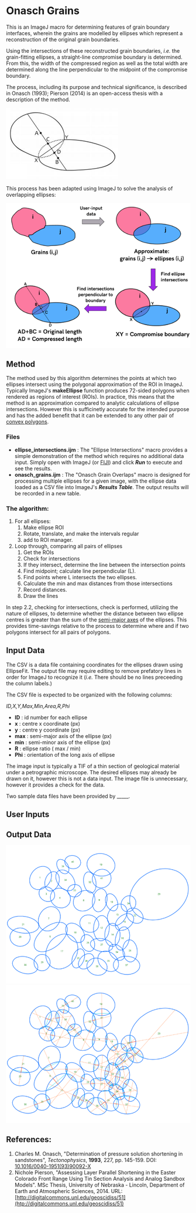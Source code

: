 # Onasch Grains

This is an ImageJ macro for determining features of grain boundary interfaces, wherein the grains are modelled by ellipses which represent a reconstruction of the original grain boundaries. 

Using the intersections of these reconstructed grain boundaries, *i.e.* the grain-fitting ellipses, a straight-line compromise boundary is determined. From this, the width of the compressed region as well as the total width are determined along the line perpendicular to the midpoint of the compromise boundary. 

The process, including its purpose and technical significance, is described in Onasch (1993); Pierson (2014) is an open-access thesis with a description of the method. 


![Original figure from Onasch (1993)](/img/onasch_original.png)

This process has been adapted using ImageJ to solve the analysis of overlapping ellipses:

![Figure outlining process, adapted from Onasch (1993)](/img/onasch_grains_algorithm_figure.png)



## Method

The method used by this algorithm determines the points at which two ellipses intersect using the polygonal approximation of the ROI in ImageJ. Typically ImageJ's **makeEllipse** function produces 72-sided polygons when rendered as regions of interest (ROIs). In practice, this means that the method is an approximation compared to analytic calculations of ellipse intersections. However this is sufficinetly accurate for the intended purpose and has the added benefit that it can be extended to any other pair of [convex polygons](https://en.wikipedia.org/wiki/Convex_polygon). 

### Files

* **ellipse_intersections.ijm** : The "Ellipse Intersections" macro provides a simple demonstration of the method which requires no additional data input. Simply open with ImageJ (or [FIJI](http://fiji.sc/Fiji)) and click ***Run*** to execute and see the results.
* **onasch_grains.ijm** : The "Onasch Grain Overlaps" macro is designed for processing multiple ellipses for a given image, with the ellipse data loaded as a CSV file into ImageJ's ***Results Table***. The output results will be recorded in a new table. 

### The algorithm: 

1. For all ellipses:
    1. Make ellipse ROI
    1. Rotate, translate, and make the intervals regular
    1. add to ROI manager.
2. Loop through, comparing all pairs of ellipses
    1. Get the ROIs
    1. Check for intersections
    1. If they intersect, determine the line between the intersection points
    1. Find midpoint; calculate line perpendicular (L).
    1. Find points where L intersects the two ellipses.
    1. Calculate the min and max distances from those intersections
    1. Record distances.
    1. Draw the lines

In step 2.2, checking for intersections, check is performed, utilizing the nature of ellipses, to determine whether the distance between two ellipse centres is greater than the sum of the [semi-major axes](https://en.wikipedia.org/wiki/Semi-major_and_semi-minor_axes) of the ellipses. This provides time-savings relative to the process to determine where and if two polygons intersect for all pairs of polygons.


## Input Data 

The CSV is a data file containing coordinates for the ellipses drawn using EllipseFit. The output file may require editing to remove prefatory lines in order for ImageJ to recognize it (*i.e.* There should be no lines preceeding the column labels.)

The CSV file is expected to be organized with the following columns:

*ID,X,Y,Max,Min,Area,R,Phi*

* **ID**  :  id number for each ellipse
* **x**   :  centre x coordinate (px)
* **y**   :  centre y coordinate (px)
* **max** :  semi-major axis of the ellipse (px)
* **min** :  semi-minor axis of the ellipse (px)
* **R**   :  ellipse ratio ( max / min)
* **Phi** :  orientation of the long axis of ellipse

The image input is typically a TIF of a thin section of geological material under a petrographic microscope. The desired ellipses may already be drawn on it, however this is not a data input. The image file is unnecessary, however it provides a check for the data. 

Two sample data files have been provided by _____. 


## User Inputs



## Output Data

![Numbered ellipses on a blank canvas using input data.](/img/ellipse_input_blank_sm.png)
![Numbered ellipses on a blank canvas with compromise boundaries and compression axes drawn.](/img/results_blank_sm.png)


## References:

1. Charles M. Onasch, "Determination of pressure solution shortening in sandstones", *Tectonophysics*, **1993**, 227, pp. 145-159. DOI: [10.1016/0040-1951(93)90092-X](https://doi.org/10.1016/0040-1951(93)90092-X)
2. Nichole Pierson, "Assessing Layer Parallel Shortening in the Easter Colorado Front Range Using Tin Section Analysis and Analog Sandbox Models". MSc Thesis, University of Nebraska - Lincoln, Department of Earth and Atmospheric Sciences, 2014. URL: [http://digitalcommons.unl.edu/geoscidiss/51](htp://digitalcommons.unl.edu/geoscidiss/51)